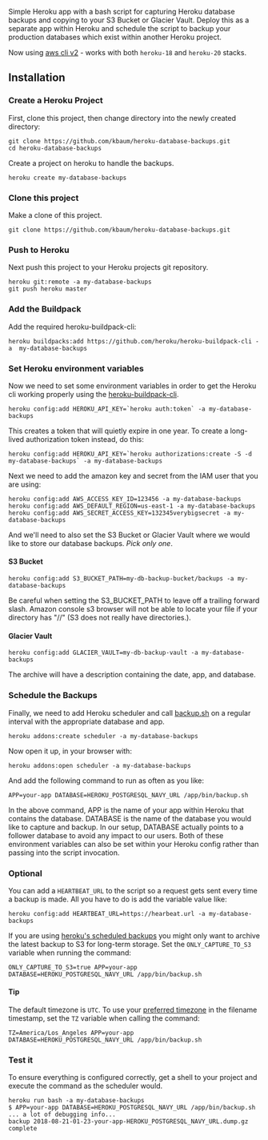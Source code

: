 Simple Heroku app with a bash script for capturing Heroku database backups and copying to your S3 Bucket or Glacier Vault.  Deploy this as a separate app within Heroku and schedule the script to backup your production databases which exist within another Heroku project.

Now using [aws cli v2](https://docs.aws.amazon.com/cli/latest/userguide/install-cliv2-linux.html) - works with both `heroku-18` and `heroku-20` stacks.

## Installation

### Create a Heroku Project

First, clone this project, then change directory into the newly created directory:

```
git clone https://github.com/kbaum/heroku-database-backups.git
cd heroku-database-backups
```

Create a project on heroku to handle the backups.

```
heroku create my-database-backups
```

### Clone this project

Make a clone of this project.

```
git clone https://github.com/kbaum/heroku-database-backups.git
```

### Push to Heroku

Next push this project to your Heroku projects git repository.

```
heroku git:remote -a my-database-backups
git push heroku master
```

### Add the Buildpack

Add the required heroku-buildpack-cli:

```
heroku buildpacks:add https://github.com/heroku/heroku-buildpack-cli -a  my-database-backups
```

### Set Heroku environment variables

Now we need to set some environment variables in order to get the Heroku cli working properly using the [heroku-buildpack-cli](https://github.com/heroku/heroku-buildpack-cli).

```
heroku config:add HEROKU_API_KEY=`heroku auth:token` -a my-database-backups
```

This creates a token that will quietly expire in one year. To create a long-lived authorization token instead, do this:

```
heroku config:add HEROKU_API_KEY=`heroku authorizations:create -S -d my-database-backups` -a my-database-backups
```

Next we need to add the amazon key and secret from the IAM user that you are using:

```
heroku config:add AWS_ACCESS_KEY_ID=123456 -a my-database-backups
heroku config:add AWS_DEFAULT_REGION=us-east-1 -a my-database-backups
heroku config:add AWS_SECRET_ACCESS_KEY=132345verybigsecret -a my-database-backups
```

And we'll need to also set the S3 Bucket or Glacier Vault where we would like to store our database backups. *Pick only one*.

#### S3 Bucket

```
heroku config:add S3_BUCKET_PATH=my-db-backup-bucket/backups -a my-database-backups
```
Be careful when setting the S3_BUCKET_PATH to leave off a trailing forward slash.  Amazon console s3 browser will not be able to locate your file if your directory has "//" (S3 does not really have directories.).

#### Glacier Vault

```
heroku config:add GLACIER_VAULT=my-db-backup-vault -a my-database-backups
```

The archive will have a description containing the date, app, and database.

### Schedule the Backups

Finally, we need to add Heroku scheduler and call [backup.sh](https://github.com/kbaum/heroku-database-backups/blob/master/bin/backup.sh) on a regular interval with the appropriate database and app.

```
heroku addons:create scheduler -a my-database-backups
```

Now open it up, in your browser with:

```
heroku addons:open scheduler -a my-database-backups
```

And add the following command to run as often as you like:

```
APP=your-app DATABASE=HEROKU_POSTGRESQL_NAVY_URL /app/bin/backup.sh
```

In the above command, APP is the name of your app within Heroku that contains the database.  DATABASE is the name of the database you would like to capture and backup.  In our setup, DATABASE actually points to a follower database to avoid any impact to our users.  Both of these environment variables can also be set within your Heroku config rather than passing into the script invocation.

### Optional

You can add a `HEARTBEAT_URL` to the script so a request gets sent every time a backup is made. All you have to do is add the variable value like:

```
heroku config:add HEARTBEAT_URL=https://hearbeat.url -a my-database-backups
```

If you are using [heroku's scheduled backups](https://devcenter.heroku.com/articles/heroku-postgres-backups#scheduling-backups) you might only want to archive the latest
backup to S3 for long-term storage. Set the `ONLY_CAPTURE_TO_S3` variable when running the command:

```
ONLY_CAPTURE_TO_S3=true APP=your-app DATABASE=HEROKU_POSTGRESQL_NAVY_URL /app/bin/backup.sh
```

#### Tip

The default timezone is `UTC`. To use your [preferred timezone](https://en.wikipedia.org/wiki/List_of_tz_database_time_zones) in the filename timestamp, set the `TZ` variable when calling the command:

```
TZ=America/Los_Angeles APP=your-app DATABASE=HEROKU_POSTGRESQL_NAVY_URL /app/bin/backup.sh
```

### Test it

To ensure everything is configured correctly, get a shell to your project and execute the command as the scheduler would.

```
heroku run bash -a my-database-backups
$ APP=your-app DATABASE=HEROKU_POSTGRESQL_NAVY_URL /app/bin/backup.sh
... a lot of debugging info...
backup 2018-08-21-01-23-your-app-HEROKU_POSTGRESQL_NAVY_URL.dump.gz complete
```
